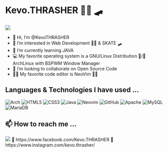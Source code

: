 
# Kevo.THRASHER 👨‍💻 🛹
<img src="https://media.tenor.com/images/55c61072bf952cb2b1744c327d193fd1/tenor.gif">


- 👋 Hi, I’m @KevoTHRASHER
- 👀 I’m interested in Web Development 👨‍💻 & SKATE 🛹
- 🌱 I’m currently learning JAVA
- 💻 My favorite operating system is a GNU/Linux Distribution 🐃/🐧 ArchLinux with BSPWM Window Manager
- 💞️ I’m looking to collaborate on Open Source Code
- 👨‍💻 My favorite code editor is NeoVim 🧑‍💻

## Languages & Technologies I have used ...

![Arch](https://img.shields.io/badge/Arch%20Linux-1793D1?logo=arch-linux&logoColor=fff&style=for-the-badge)
![HTML5](https://img.shields.io/badge/html5-%23E34F26.svg?style=for-the-badge&logo=html5&logoColor=white)
![CSS3](https://img.shields.io/badge/css3-%231572B6.svg?style=for-the-badge&logo=css3&logoColor=white)
![Java](https://img.shields.io/badge/java-%23ED8B00.svg?style=for-the-badge&logo=java&logoColor=white)
![Neovim](https://img.shields.io/badge/NeoVim-%2357A143.svg?&style=for-the-badge&logo=neovim&logoColor=white)
![GitHub](https://img.shields.io/badge/github-%23121011.svg?style=for-the-badge&logo=github&logoColor=white&color=purple)
![Apache](https://img.shields.io/badge/apache-%23D42029.svg?style=for-the-badge&logo=apache&logoColor=white)
![MySQL](https://img.shields.io/badge/mysql-%2300f.svg?style=for-the-badge&logo=mysql&logoColor=white)
![MariaDB](https://img.shields.io/badge/MariaDB-003545?style=for-the-badge&logo=mariadb&logoColor=white&color=navyblue)


## 📫 How to reach me ...
<img src="https://media.tenor.com/images/7a8b9435d0d0beec6d81e21808c402ec/tenor.gif">
👋 https://www.facebook.com/Kevo.THRASHER 👋 https://www.instagram.com/kevo.thrasher/

<!---
KevoTHRASHER/KevoTHRASHER is a ✨ special ✨ repository because its `README.md` (this file) appears on your GitHub profile.
You can click the Preview link to take a look at your changes.
--->

